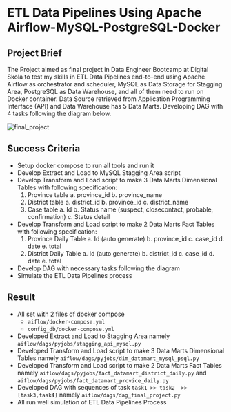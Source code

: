 # ETL Data Pipelines Using Apache Airflow-MySQL-PostgreSQL-Docker

## Project Brief
The Project aimed as final project in Data Engineer Bootcamp at Digital Skola to test my skills in ETL Data Pipelines end-to-end using Apache Airflow as orchestrator and scheduler, MySQL as Data Storage for Stagging Area, PostgreSQL as Data Warehouse, and all of them need to run on Docker container. Data Source retrieved from Application Programming Interface (API) and Data Warehouse has 5 Data Marts. Developing DAG with 4 tasks following the diagram below.

![final_project](https://github.com/artso17/docker-flask-api-ml/assets/78079780/8e58427d-06bc-4d9d-940b-33c818e2831a)


## Success Criteria
- Setup docker compose to run all tools and run it
- Develop Extract and Load to MySQL Stagging Area script
- Develop Transform and Load script to make 3 Data Marts Dimensional Tables with following specification:
  1. Province table
    a. province_id
    b. province_name
  2. District table
    a. district_id
    b. province_id
    c. district_name
  3. Case table
    a. Id
    b. Status name (suspect, closecontact, probable, confirmation)
    c. Status detail
- Develop Transform and Load script to make 2 Data Marts Fact Tables with following specification:
  1. Province Daily Table
    a. Id (auto generate)
    b. province_id
    c. case_id
    d. date
    e. total
  2. District Daily Table
    a. Id (auto generate)
    b. district_id
    c. case_id
    d. date
    e. total
- Develop DAG with necessary tasks following the diagram
- Simulate the ETL Data Pipelines process

## Result
- All set with 2 files of docker compose 
  - `aiflow/docker-compose.yml` 
  - `config_db/docker-compose.yml`
- Developed Extract and Load to Stagging Area namely `aiflow/dags/pyjobs/stagging_api_mysql.py`
- Developed Transform and Load script to make 3 Data Marts Dimensional Tables namely `aiflow/dags/pyjobs/dim_datamart_mysql_psql.py`
- Developed Transform and Load script to make 2 Data Marts Fact Tables namely `aiflow/dags/pyjobs/fact_datamart_district_daily.py` and `aiflow/dags/pyjobs/fact_datamart_provice_daily.py`
- Developed DAG with sequences of task `task1 >> task2  >> [task3,task4]` namely `aiflow/dags/dag_final_project.py`
- All run well simulation of ETL Data Pipelines Process
